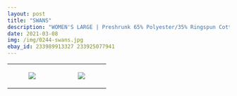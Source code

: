 ```yaml
---
layout: post
title: "SWANS"
description: "WOMEN'S LARGE | Preshrunk 65% Polyester/35% Ringspun Cotton | Tultex"
date: 2021-03-08
img: /img/0244-swans.jpg
ebay_id: 233989913327 233925077941
---
```




<table style="width:100%;"><tr><td style="vertical-align:top;">
      <figure class="tmblr-full" data-orig-height="2048" data-orig-width="1365" data-orig-src="https://concertshirts.netlify.app/shirts/0244/0244-01.jpg"><img src="https://64.media.tumblr.com/eaae298d4e88ebd65d7874aa52a16b5b/06933f575eabefbb-59/s540x810/2b106909a31b32f948a0c0dfaf4e6fb79626179b.jpg" data-orig-height="2048" data-orig-width="1365" data-orig-src="https://concertshirts.netlify.app/shirts/0244/0244-01.jpg"/></figure></td>
    <td style="vertical-align:top;">
      <figure class="tmblr-full" data-orig-height="2048" data-orig-width="1365" data-orig-src="https://concertshirts.netlify.app/shirts/0244/0244-02.jpg"><img src="https://64.media.tumblr.com/e6a8d7e0d29ac01995c6bf55b4fab236/06933f575eabefbb-67/s540x810/c0b2f7a720a60120edaa68e1fd36c4455e68b47f.jpg" data-orig-height="2048" data-orig-width="1365" data-orig-src="https://concertshirts.netlify.app/shirts/0244/0244-02.jpg"/></figure></td>
  </tr></table>
